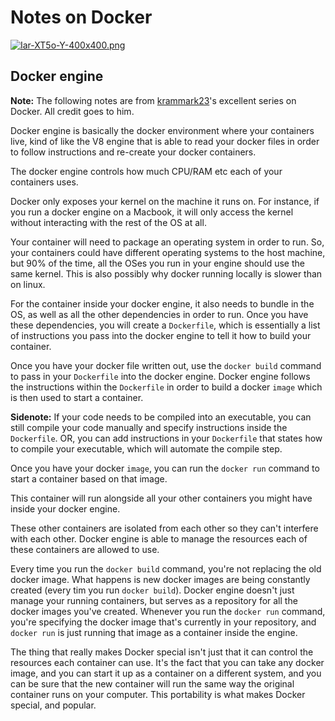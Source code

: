 # Notes on Docker

[![Iar-XT5o-Y-400x400.png](https://i.postimg.cc/TYhZNyp3/Iar-XT5o-Y-400x400.png)](https://postimg.cc/2VRcVSQs)

## Docker engine

**Note:** The following notes are from [krammark23](https://www.youtube.com/watch?v=T25Z4CUwYjE)'s excellent series on Docker. All credit goes to him.

Docker engine is basically the docker environment where your containers live, kind of like the V8 engine that is able to read your docker files in order to follow instructions and re-create your docker containers.

The docker engine controls how much CPU/RAM etc each of your containers uses.

Docker only exposes your kernel on the machine it runs on. For instance, if you run a docker engine on a Macbook, it will only access the kernel without interacting with the rest of the OS at all.

Your container will need to package an operating system in order to run. So, your containers could have different operating systems to the host machine, but 90% of the time, all the OSes you run in your engine should use the same kernel. This is also possibly why docker running locally is slower than on linux.

For the container inside your docker engine, it also needs to bundle in the OS, as well as all the other dependencies in order to run. Once you have these dependencies, you will create a `Dockerfile`, which is essentially a list of instructions you pass into the docker engine to tell it how to build your container.

Once you have your docker file written out, use the `docker build` command to pass in your `Dockerfile` into the docker engine. Docker engine follows the instructions within the `Dockerfile` in order to build a docker `image` which is then used to start a container.

**Sidenote:** If your code needs to be compiled into an executable, you can still compile your code manually and specify instructions inside the `Dockerfile`. OR, you can add instructions in your `Dockerfile` that states how to compile your executable, which will automate the compile step.

Once you have your docker `image`, you can run the `docker run` command to start a container based on that image.

This container will run alongside all your other containers you might have inside your docker engine.

These other containers are isolated from each other so they can't interfere with each other. Docker engine is able to manage the resources each of these containers are allowed to use.

Every time you run the `docker build` command, you're not replacing the old docker image. What happens is new docker images are being constantly created (every tim you run `docker build`). Docker engine doesn't just manage your running containers, but serves as a repository for all the docker images you've created. Whenever you run the `docker run` command, you're specifying the docker image that's currently in your repository, and `docker run` is just running that image as a container inside the engine.

The thing that really makes Docker special isn't just that it can control the resources each container can use. It's the fact that you can take any docker image, and you can start it up as a container on a different system, and you can be sure that the new container will run the same way the original container runs on your computer. This portability is what makes Docker special, and popular.
